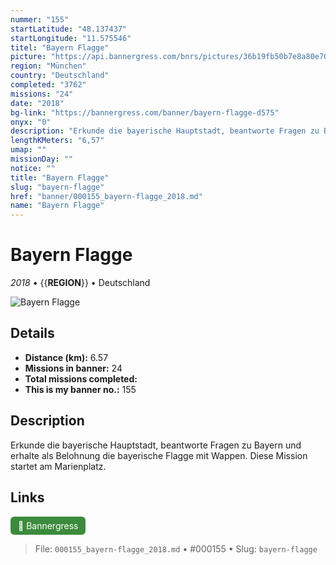 ```yaml
---
nummer: "155"
startLatitude: "48.137437"
startLongitude: "11.575546"
titel: "Bayern Flagge"
picture: "https://api.bannergress.com/bnrs/pictures/36b19fb50b7e8a80e702597fe017aa01"
region: "München"
country: "Deutschland"
completed: "3762"
missions: "24"
date: "2018"
bg-link: "https://bannergress.com/banner/bayern-flagge-d575"
onyx: "0"
description: "Erkunde die bayerische Hauptstadt, beantworte Fragen zu Bayern und erhalte als Belohnung die bayerische Flagge mit Wappen.\nDiese Mission startet am Marienplatz."
lengthKMeters: "6,57"
umap: ""
missionDay: ""
notice: ""
title: "Bayern Flagge"
slug: "bayern-flagge"
href: "banner/000155_bayern-flagge_2018.md"
name: "Bayern Flagge"
---
```

# Bayern Flagge

*2018* • {{__REGION__}} • Deutschland

![Bayern Flagge](https://api.bannergress.com/bnrs/pictures/36b19fb50b7e8a80e702597fe017aa01)



## Details
- **Distance (km):** 6.57
- **Missions in banner:** 24
- **Total missions completed:** 
- **This is my banner no.:** 155



## Description
Erkunde die bayerische Hauptstadt, beantworte Fragen zu Bayern und erhalte als Belohnung die bayerische Flagge mit Wappen.
Diese Mission startet am Marienplatz.



## Links
<a href="https://bannergress.com/banner/bayern-flagge-d575" target="_blank" style="display:inline-block;margin-right:8px;padding:6px 12px;background:#3c8b3c;color:#fff;text-decoration:none;border-radius:6px;">🔗 Bannergress</a>



> File: `000155_bayern-flagge_2018.md` • #000155 • Slug: `bayern-flagge`
